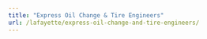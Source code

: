 ```yaml
---
title: "Express Oil Change & Tire Engineers"
url: /lafayette/express-oil-change-and-tire-engineers/
---
```

